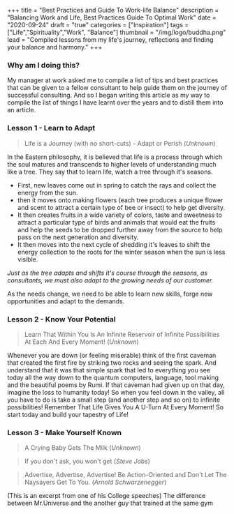 +++
title = "Best Practices and Guide To Work-life Balance"
description = "Balancing Work and Life, Best Practices Guide To Optimal Work"
date = "2020-09-24"
draft = "true"
categories = ["Inspiration"]
tags = ["Life","Spirituality","Work", "Balance"]
thumbnail = "/img/logo/buddha.png"
lead = "Compiled lessons from my life's journey, reflections and finding your balance and harmony."
+++

### Why am I doing this?

My manager at work asked me to compile a list of tips and best practices that can be given to a fellow consultant to help guide them on the journey of successful consulting. And so I began writing this article as my way to compile the list of things I have learnt over the years and to distill them into an article.

### Lesson 1 - Learn to Adapt

> Life is a Journey (with no short-cuts) - Adapt or Perish (_Unknown_)

In the Eastern philosophy, it is believed that life is a process through which the soul matures and transcends to higher levels of understanding much like a tree. They say that to learn life, watch a tree through it's seasons. 

- First, new leaves come out in spring to catch the rays and collect the energy from the sun.
- then it moves onto making flowers (each tree produces a unique flower and scent to attract a certain type of bee or insect) to help get diversity.
- It then creates fruits in a wide variety of colors, taste and sweetness to attract a particular type of birds and animals that would eat the fruits and help the seeds to be dropped further away from the source to help pass on the next generation and diversity.
- It then moves into the next cycle of shedding it's leaves to shift the energy collection to the roots for the winter season when the sun is less visible.

_Just as the tree adapts and shifts it's course through the seasons, as consultants, we must also adapt to the growing needs of our customer._

As the needs change, we need to be able to learn new skills, forge new opportunities and adapt to the demands.

### Lesson 2 - Know Your Potential

> Learn That Within You Is An Infinite Reservoir of Infinite Possibilities At Each And Every Moment! (_Unknown_)

Whenever you are down (or feeling miserable) think of the first caveman that created the first fire by striking two rocks and seeing the spark. And understand that it was that simple spark that led to everything you see today all the way down to the quantum computers, language, tool making and the beautiful poems by Rumi. If that caveman had given up on that day, imagine the loss to humanity today! So when you feel down in the valley, all you have to do is take a small step (and another step and so on) to infinite possibilities! Remember That Life Gives You A U-Turn At Every Moment! So start today and build your tapestry of Life!

### Lesson 3 - Make Yourself Known

> A Crying Baby Gets The Milk (_Unknown_)

> If you don't ask, you won't get (_Steve Jobs_)

> Advertise, Advertise, Advertise! Be Action-Oriented and Don't Let The Naysayers Get To You. (_Arnold Schwarzenegger_)


(This is an excerpt from one of his College speeches) The difference between Mr.Universe and the another guy that trained at the same gym  

